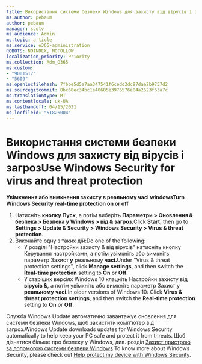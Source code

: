 ```yaml
---
title: Використання системи безпеки Windows для захисту від вірусів і загроз
ms.author: pebaum
author: pebaum
manager: scotv
ms.audience: Admin
ms.topic: article
ms.service: o365-administration
ROBOTS: NOINDEX, NOFOLLOW
localization_priority: Priority
ms.collection: Adm_O365
ms.custom:
- "9001517"
- "5609"
ms.openlocfilehash: 7fbbe5d5a7aa347541f6cedd3dc97daa2b9757d2
ms.sourcegitcommit: 8bc60ec34bc1e40685e3976576e04a2623f63a7c
ms.translationtype: MT
ms.contentlocale: uk-UA
ms.lasthandoff: 04/15/2021
ms.locfileid: "51826004"
---
```

# <a name="use-windows-security-for-virus-and-threat-protection"></a><span data-ttu-id="63ccd-102">Використання системи безпеки Windows для захисту від вірусів і загроз</span><span class="sxs-lookup"><span data-stu-id="63ccd-102">Use Windows Security for virus and threat protection</span></span>

<span data-ttu-id="63ccd-103">**Увімкнення або вимкнення захисту в реальному часі windows**</span><span class="sxs-lookup"><span data-stu-id="63ccd-103">**Turn Windows Security real-time protection on or off**</span></span>

1. <span data-ttu-id="63ccd-104">Натисніть **кнопку Пуск**, а потім виберіть **Параметри > Оновлення & безпека > Безпека у Windows > від & загроз.**</span><span class="sxs-lookup"><span data-stu-id="63ccd-104">Click **Start**, then go to **Settings > Update & Security > Windows Security > Virus & threat protection**.</span></span>
2. <span data-ttu-id="63ccd-105">Виконайте одну з таких дій:</span><span class="sxs-lookup"><span data-stu-id="63ccd-105">Do one of the following:</span></span>
    - <span data-ttu-id="63ccd-106">У розділі "Настройки захисту & від вірусів" натисніть кнопку  Керування настройками, а потім увімкніть або вимкніть параметр Захист **у** реальному **часі.**</span><span class="sxs-lookup"><span data-stu-id="63ccd-106">Under "Virus & threat protection settings", click **Manage settings**, and then switch the **Real-time protection** setting to **On** or **Off**.</span></span>
    - <span data-ttu-id="63ccd-107">У старіших версіях Windows 10 клацніть Настройки захисту від  **вірусів &,** а потім увімкніть або вимкніть параметр Захист у **реальному** **часі.**</span><span class="sxs-lookup"><span data-stu-id="63ccd-107">In older versions of Windows 10: Click **Virus & threat protection settings**, and then switch the **Real-time protection** setting to **On** or **Off**.</span></span>

<span data-ttu-id="63ccd-108">Служба Windows Update автоматично завантажує оновлення для системи безпеки Windows, щоб захистити комп'ютер від загроз.</span><span class="sxs-lookup"><span data-stu-id="63ccd-108">Windows Update downloads updates for Windows Security automatically to help keep your PC safe and protect it from threats.</span></span> <span data-ttu-id="63ccd-109">Щоб дізнатися більше про безпеку у Windows, див. розділ [Захист пристрою за допомогою системи безпеки Windows](https://support.microsoft.com/help/17464/windows-10-help-protect-my-device-with-windows-security).</span><span class="sxs-lookup"><span data-stu-id="63ccd-109">To know more about Windows Security, please check out [Help protect my device with Windows Security](https://support.microsoft.com/help/17464/windows-10-help-protect-my-device-with-windows-security).</span></span>

